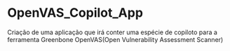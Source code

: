# OpenVAS_Copilot_App
Criação de uma aplicação que irá conter uma espécie de copiloto para a ferramenta Greenbone OpenVAS(Open Vulnerability Assessment Scanner)
